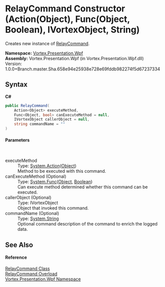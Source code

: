# RelayCommand Constructor (Action(Object), Func(Object, Boolean), IVortexObject, String)
 

Creates new instance of <a href="T_Vortex_Presentation_Wpf_RelayCommand.md">RelayCommand</a>.

**Namespace:**&nbsp;<a href="N_Vortex_Presentation_Wpf.md">Vortex.Presentation.Wpf</a><br />**Assembly:**&nbsp;Vortex.Presentation.Wpf (in Vortex.Presentation.Wpf.dll) Version: 1.0.0+Branch.master.Sha.658e94e25938e728e69fddb982274f5d67237334

## Syntax

**C#**<br />
``` C#
public RelayCommand(
	Action<Object> executeMethod,
	Func<Object, bool> canExecuteMethod = null,
	IVortexObject callerObject = null,
	string commandName = ""
)
```


#### Parameters
&nbsp;<dl><dt>executeMethod</dt><dd>Type: <a href="https://docs.microsoft.com/dotnet/api/system.action-1" target="_blank">System.Action</a>(<a href="https://docs.microsoft.com/dotnet/api/system.object" target="_blank">Object</a>)<br />Method to be executed with this command.</dd><dt>canExecuteMethod (Optional)</dt><dd>Type: <a href="https://docs.microsoft.com/dotnet/api/system.func-2" target="_blank">System.Func</a>(<a href="https://docs.microsoft.com/dotnet/api/system.object" target="_blank">Object</a>, <a href="https://docs.microsoft.com/dotnet/api/system.boolean" target="_blank">Boolean</a>)<br />Can execute method determined whether this command can be executed.</dd><dt>callerObject (Optional)</dt><dd>Type: IVortexObject<br />Object that invoked this command.</dd><dt>commandName (Optional)</dt><dd>Type: <a href="https://docs.microsoft.com/dotnet/api/system.string" target="_blank">System.String</a><br />Optional command description of the command to enrich the logged data.</dd></dl>

## See Also


#### Reference
<a href="T_Vortex_Presentation_Wpf_RelayCommand.md">RelayCommand Class</a><br /><a href="Overload_Vortex_Presentation_Wpf_RelayCommand__ctor.md">RelayCommand Overload</a><br /><a href="N_Vortex_Presentation_Wpf.md">Vortex.Presentation.Wpf Namespace</a><br />